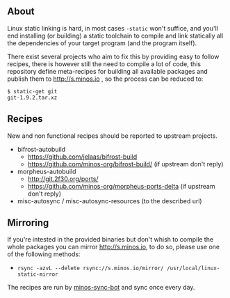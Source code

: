 ## About

Linux static linking is hard, in most cases `-static` won't suffice, and you'll end installing (or building) a static toolchain to compile and link statically all the dependencies of your target program (and the program itself).

There exist several projects who aim to fix this by providing easy to follow recipes, there is however still the need to compile a lot of code, this repository define meta-recipes for building all available packages and publish them to http://s.minos.io , so the process can be reduced to:

```
$ static-get git
git-1.9.2.tar.xz
```

## Recipes

New and non functional recipes should be reported to upstream projects.

- bifrost-autobuild
  - https://github.com/jelaas/bifrost-build
  - https://github.com/minos-org/bifrost-build/ (if upstream don't reply)
- morpheus-autobuild
  - http://git.2f30.org/ports/
  - https://github.com/minos-org/morpheus-ports-delta (if upstream don't reply)
- misc-autosync / misc-autosync-resources (to the described url)

## Mirroring

If you're intested in the provided binaries but don't whish to compile the whole packages you can mirror http://s.minos.io, to do so, please use one of the following methods:

- `rsync -azvL --delete rsync://s.minos.io/mirror/ /usr/local/linux-static-mirror`

The recipes are run by [minos-sync-bot](https://github.com/minos-sync-bot) and sync once every day.
